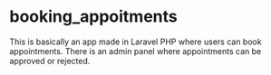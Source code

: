 # booking_appoitments
This is basically an app made in Laravel PHP where users can book appointments. There is an admin panel where appointments can be approved or rejected.
